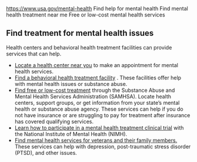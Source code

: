 

https://www.usa.gov/mental-health
Find help for mental health
Find mental health treatment near me
Free or low-cost mental health services

Find treatment for mental health issues
---------------------------------------

Health centers and behavioral health treatment facilities can provide services that can help.

* [Locate a health center near you](https://findahealthcenter.hrsa.gov/)
  to make an appointment for mental health services.
* [Find a behavioral health treatment facility](https://findtreatment.gov/)
  . These facilities offer help with mental health issues or substance abuse.
* [Find free or low-cost treatment](https://www.samhsa.gov/find-support/how-to-pay-for-treatment/free-or-low-cost-treatment)
  through the Substance Abuse and Mental Health Services Administration (SAMHSA). Locate health centers, support groups, or get information from your state’s mental health or substance abuse agency. These services can help if you do not have insurance or are struggling to pay for treatment after insurance has covered qualifying services.
* [Learn how to participate in a mental health treatment clinical trial](https://www.nimh.nih.gov/health/trials)
  with the National Institute of Mental Health (NIMH).
* [Find mental health services for veterans and their family members.](https://www.mentalhealth.va.gov/)
  These services can help with depression, post-traumatic stress disorder (PTSD), and other issues.
